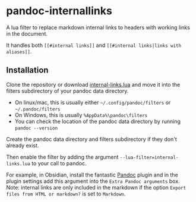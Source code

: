 # pandoc-internallinks
A lua filter to replace markdown internal links to headers with working links in the document.

It handles both `[[#internal links]]` and `[[#internal links|links with aliases]]`.

## Installation
Clone the repository or download [internal-links.lua](https://github.com/davidingerslev/pandoc-internallinks/blob/main/internal-links.lua) 
and move it into the filters subdirectory of your pandoc data directory.

* On linux/mac, this is usually either `~/.config/pandoc/filters` or `~/.pandoc/filters`
* On Windows, this is usually `%AppData%\pandoc\filters`
* You can check the location of the pandoc data directory by running `pandoc --version`

Create the pandoc data directory and filters subdirectory if they don't already exist.

Then enable the filter by adding the argument `--lua-filter=internal-links.lua` to your call to pandoc.

For example, in Obsidian, install the fantastic [Pandoc](https://github.com/OliverBalfour/obsidian-pandoc)
plugin and in the plugin settings add this argument into the `Extra Pandoc arguments` box. Note: internal
links are only included in the markdown if the option `Export files from HTML or markdown?` is set to
`Markdown`.
